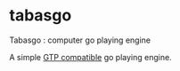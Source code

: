 # tabasgo
Tabasgo : computer go playing engine

A simple [GTP compatible](https://www.lysator.liu.se/~gunnar/gtp/) go playing engine.
